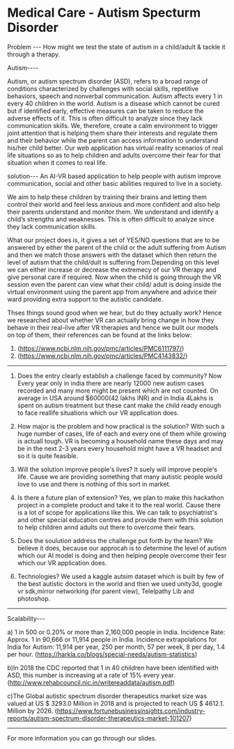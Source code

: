 # Medical Care - Autism Specturm Disorder

Problem ---  How might we test the state of autism in a child/adult & tackle it through a therapy.

Autism----

Autism, or autism spectrum disorder (ASD), refers to a broad range of conditions characterized by challenges with social skills, repetitive behaviors, speech and nonverbal communication. Autism affects every 1 in every 40 children in the world. Autism is a disease which cannot be cured but if identified early, effective measures can be taken to reduce the adverse effects of it. This is often difficult to analyze since they lack communication skills. We, therefore, create a calm environment to trigger joint attention that is helping them share their interests and regulate them and their behavior while the parent can access information to understand his/her child better. Our web application has virtual reality scenarios of real life situations so as to help children and adults overcome their fear for that situation when it comes to real life.

solution--- An AI-VR based application to help people with autism improve communication, social and other basic abilities required to live in a society.

We aim to help these children by training their brains and letting them control their world and feel less anxious and more confident and also help their parents understand and monitor them. We understand and identify a child’s strengths and weaknesses. This is often difficult to analyze since they lack communication skills.

What our project does is, it gives a set of YES/NO questions that are to be answered by either the parent of the child or the adult suffering from Autism and then we match those answers with the dataset which then return the level of autism that the child/dult is suffering from.Depending on this level we can either increase or decrease the extremecy of our VR therapy and give personal care if required. Now when the child is going through the VR session even the parent can view what their child/ adult is doing inside the virtual environment using the parent app from anywhere and advice their ward providing extra support to the autistic candidate.

Thses things sound good when we hear, but do they actually work? Hence we researched about whether VR can actually bring change in how they behave in their real-live after VR therapies and hence we bulit our models on top of them, their references can be found at the links below:
1. (https://www.ncbi.nlm.nih.gov/pmc/articles/PMC6111797/)
2. (https://www.ncbi.nlm.nih.gov/pmc/articles/PMC4143832/)
----------------------------------------------------------------------------------------------------------------------------------------

1) Does the entry clearly establish a challenge faced by community?
   Now Every year only in india there are nearly 12000 new autism cases recorded and many more might be present which are not counted.
   On average in USA around $60000(42 lakhs INR)  and in India 4Lakhs is spent on autism treatment but these cant make the child ready      enough to face reallife situations which our VR application does.
   
2) How major is the problem and how practical is the solution?
   With such a huge number of cases, life of each and every one of them while growing is actuall tough. VR is becoming a household name 
   these days and may be in the next 2-3 years every household might have a VR headset and so it is quite feasible.
   
3) Will the solution improve people's lives?
    It suely will improve people's life. Cause we are providing something that many autistic people would love to use and there is 
    nothing of this sort in market.
    
4) Is there a future plan of extension?
  Yes, we plan to make this hackathon project in a complete product and take it to the real world. Cause there is a lot of scope for 
  applications like this. We can talk to psychiatrist's and other special education centres and provide them with this solution to help 
  children annd adults out there to overcome their fears.
  
5) Does the soulution address the challenge put forth by the team?
   We believe it does, because our approcah is to determine the level of autism which our AI model is doing and then helping people 
   overcome their fesr which our VR application does.
   
6) Technologies?
   We used a kaggle autsim dataset which is built by few of the best autistic doctors in the world and then we used unity3d, google vr 
   sdk,mirror networking (for parent view), Telelpathy Lib and photoshop.
 ---------------------------------------------------------------------------------------------------------------------------------------

   Scalability---
   
a) 1 in 500 or 0.20% or more than 2,160,000 people in India. Incidence Rate: Approx. 1 in 90,666 or 11,914 people in India. Incidence extrapolations for India for Autism: 11,914 per year, 250 per month, 57 per week, 8 per day, 1.4 per hour.
(https://harkla.co/blogs/special-needs/autism-statistics)

b)In 2018 the CDC reported that 1 in 40 children have been identified with ASD, this number is increasing at a rate of 15% every year.
(http://www.rehabcouncil.nic.in/writereaddata/autism.pdf)

c)The Global autistic spectrum disorder therapeutics market size was valued at  US $ 3293.0 Million in 2018 and is projected to reach US $ 4612.1. Million by 2026.
(https://www.fortunebusinessinsights.com/industry-reports/autism-spectrum-disorder-therapeutics-market-101207)

---------------------------------------------------------------------------------------------------------------------------------------

For more information you can go through our slides.


 

